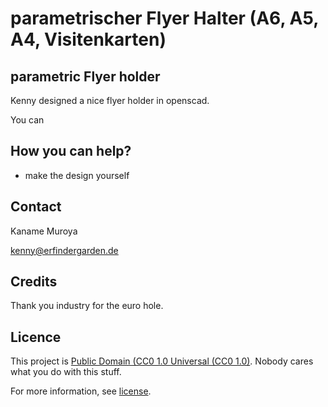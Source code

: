 # parametrischer Flyer Halter (A6, A5, A4, Visitenkarten)
## parametric Flyer holder

Kenny designed a nice flyer holder in openscad. 

You can

## How you can help?

* make the design yourself


## Contact

Kaname Muroya

[kenny@erfindergarden.de](mailto:andreas@erfindergarden.de)


## Credits
 
Thank you industry for the euro hole. 

## Licence

This project is [Public Domain (CC0 1.0 Universal (CC0 1.0)](https://creativecommons.org/publicdomain/zero/1.0/). Nobody cares what you do with this stuff.

For more information, see [license](license.md). 